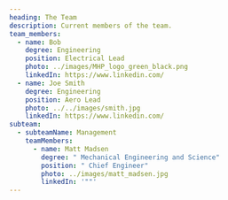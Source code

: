 ```yaml
---
heading: The Team
description: Current members of the team.
team_members:
  - name: Bob
    degree: Engineering
    position: Electrical Lead
    photo: ../images/MHP_logo_green_black.png
    linkedIn: https://www.linkedin.com/
  - name: Joe Smith
    degree: Engineering
    position: Aero Lead
    photo: ../../images/smith.jpg
    linkedIn: https://www.linkedin.com/
subteam:
  - subteamName: Management
    teamMembers:
      - name: Matt Madsen
        degree: " Mechanical Engineering and Science"
        position: " Chief Engineer"
        photo: ../images/matt_madsen.jpg
        linkedIn: '""'
---
```

